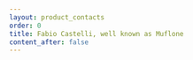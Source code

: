 ```yaml
---
layout: product_contacts
order: 0
title: Fabio Castelli, well known as Muflone
content_after: false
---
```

